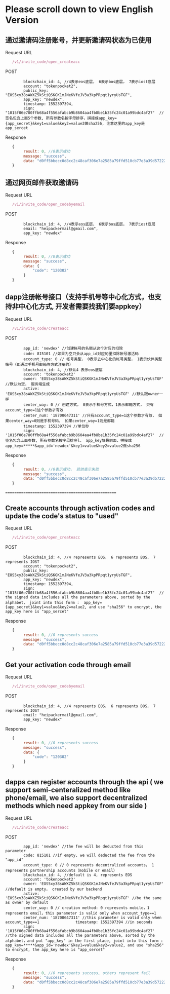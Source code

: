 # Please scroll down to view English Version

## 通过邀请码注册账号，并更新邀请码状态为已使用


Request URL
```javascript
   /v1/invite_code/open_createacc
```

POST
```golang
        blockchain_id: 4, //4表示eos底层， 6表示bos底层， 7表示iost底层
        account: "tokenpocket2",
        public_key: "EOS5xy38sAWXZ5kStiQSKGK1mJNeKVfeJV3a3kpPRpqt1yryUsTGF",
        app_key: "newdex",
        timestamp: 1552397394,
        sign: "1015f06e780ffb68a4f556afabcb9b8604aa4fb8be1b35fc24c01a99bdc4af27"  //签名包含上面5个参数, 所有参数名按字母排序，拼接成app_key={app_secret}&key1=value&key2=value2做sha256, 注意这里的app_key是app_sercet
```

Response
```javascript
   {
        result: 0, //0表示成功
        message: "success",
        data: "d0ff5bbecc0d8cc2c48caf306e7a2585a79ffd510cb77e3a39d57222ba443012"
   }
```

## 通过网页邮件获取邀请码


Request URL
```javascript
   /v1/invite_code/open_codebyemail
```
POST
```golang
        blockchain_id: 4, //4表示eos底层， 6表示bos底层， 7表示iost底层
        email: "heipackermail@gmail.com",
        app_key: "newdex"
```
Response
```javascript
   {
        result: 0, //0表示成功
        message: "success",
        data: {
            "code": "120302"
        }
   }
```


## dapp注册帐号接口（支持手机号等中心化方式，也支持非中心化方式, 开发者需要找我们要appkey）


Request URL
```javascript
   /v1/invite_code/createacc
```
POST
```golang
        app_id: 'newdex' //创建帐号的名额从这个对应的扣除
        code: 815101 //如果为空只会从app_id对应的里扣除帐号激活码
        account_type: 0 // 帐号类型， 0表示去中心化的帐号类型， 1表示伙伴类型帐号（即通过手机号邮箱等方式注册的）
        blockchain_id: 4, //默认4 表示eos底层
        account: 'tokenpocket2'
        owner: 'EOS5xy38sAWXZ5kStiQSKGK1mJNeKVfeJV3a3kpPRpqt1yryUsTGF' //默认为空， 服务端生成
        active: 'EOS5xy38sAWXZ5kStiQSKGK1mJNeKVfeJV3a3kpPRpqt1yryUsTGF' //默认跟owner一样
        center_way: 0 // 创建方式， 0表示手机号方式，1表示邮箱方式， 只有account_type=1这个参数才有效
        center_num: '18700647311' //只有account_type=1这个参数才有效， 如果center_way=0则是手机号码， 如果center_way=1则是邮箱
        timestamp: 1552397394 //单位秒
        sign: '1015f06e780ffb68a4f556afabcb9b8604aa4fb8be1b35fc24c01a99bdc4af27'  //签名包含上面参数, 所有参数名按字母排序l， app_key放最前面，拼接成app_key=*****&app_id='newdex'&key1=value&key2=value2做sha256
```
Response
```javascript
   {
        result: 0, //0表示成功， 其他表示失败
        message: "success",
        data: "d0ff5bbecc0d8cc2c48caf306e7a2585a79ffd510cb77e3a39d57222ba443012"
   }
```



```	================================================= ```





## Create accounts through activation codes and update the code's status to "used"

Request URL
```javascript
   /v1/invite_code/open_createacc
```

POST
```golang
        blockchain_id: 4, //4 represents EOS， 6 represents BOS， 7 represents IOST
        account: "tokenpocket2",
        public_key: "EOS5xy38sAWXZ5kStiQSKGK1mJNeKVfeJV3a3kpPRpqt1yryUsTGF",
        app_key: "newdex",
        timestamp: 1552397394,
        sign: "1015f06e780ffb68a4f556afabcb9b8604aa4fb8be1b35fc24c01a99bdc4af27"  // the signed data includes all the parameters above, sorted by the alphabet， joint into this form :  app_key={app_secret}&key1=value&key2=value2, and use "sha256" to encrypt, the app_key here is "app_sercet"
```

Response
```javascript
   {
        result: 0, //0 represents success
        message: "success",
        data: "d0ff5bbecc0d8cc2c48caf306e7a2585a79ffd510cb77e3a39d57222ba443012"
   }
```

## Get your activation code through email

Request URL
```javascript
   /v1/invite_code/open_codebyemail
```
POST
```golang
        blockchain_id: 4, //4 represents EOS， 6 represents BOS， 7 represents IOST
        email: "heipackermail@gmail.com",
        app_key: "newdex"
```
Response
```javascript
   {
        result: 0, //0 represents success
        message: "success",
        data: {
            "code": "120302"
        }
   }
```


## dapps can register accounts through the api ( we support semi-centeralized method like phone/email, we also support decentralized methods which need appkey from our side )

Request URL
```javascript
   /v1/invite_code/createacc
```
POST
```golang
        app_id: 'newdex' //the fee will be deducted from this parameter
        code: 815101 //if empty, we will deducted the fee from the "app_id"
        account_type: 0 // 0 represents decentralized accounts， 1 represents partnership accounts（mobile or email）
        blockchain_id: 4, //default is 4, represents EOS
        account: 'tokenpocket2'
        owner: 'EOS5xy38sAWXZ5kStiQSKGK1mJNeKVfeJV3a3kpPRpqt1yryUsTGF' //default is empty， created by our backend
        active: 'EOS5xy38sAWXZ5kStiQSKGK1mJNeKVfeJV3a3kpPRpqt1yryUsTGF' //be the same as owner by default
        center_way: 0 // creation method: 0 represents mobile，1 represents email，this parameter is valid only when account_type==1
        center_num: '18700647311' //this parameter is valid only when account_type==1        		 timestamp: 1552397394 //in seconds
        sign: '1015f06e780ffb68a4f556afabcb9b8604aa4fb8be1b35fc24c01a99bdc4af27'  //the signed data includes all the parameters above, sorted by the alphabet，and put "app_key" in the first place, joint into this form : app_key=*****&app_id='newdex'&key1=value&key2=value2, and use "sha256" to encrypt, the app_key here is "app_sercet"

```
Response
```javascript
   {
        result: 0, //0 represents success, others represent fail
        message: "success",
        data: "d0ff5bbecc0d8cc2c48caf306e7a2585a79ffd510cb77e3a39d57222ba443012"
   }
```










